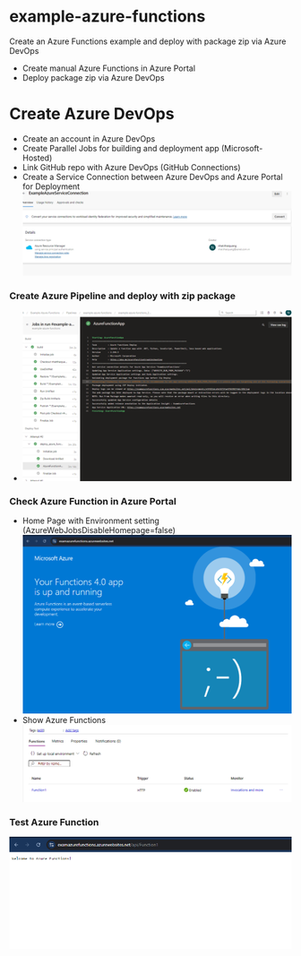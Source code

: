 # example-azure-functions
Create an Azure Functions example and deploy with package zip via Azure DevOps
- Create manual Azure Functions in Azure Portal
- Deploy package zip via Azure DevOps

# Create Azure DevOps
- Create an account in Azure DevOps
- Create Parallel Jobs for building and deployment app (Microsoft-Hosted)
- Link GitHub repo with Azure DevOps (GitHub Connections)
- Create a Service Connection between Azure DevOps and Azure Portal for Deployment
![Service Connection](./images/Service-Connection.png)

### Create Azure Pipeline and deploy with zip package
+ ![Run Pipeline](./Images/Pipeline.png)

### Check Azure Function in Azure Portal
+ Home Page with Environment setting (AzureWebJobsDisableHomepage=false)
![Home Page Azure Function](./Images/HomePage-Azure.png)
+ Show Azure Functions
![Azure Function](./Images/Show-Functions.png)

### Test Azure Function
![Http Trigger Azure Function](./Images/Http-Trigger.png)